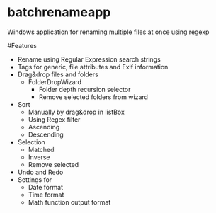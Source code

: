 # batchrenameapp
Windows application for renaming multiple files at once using regexp

#Features  
* Rename using Regular Expression search strings
* Tags for generic, file attributes and Exif information
* Drag&drop files and folders
    * FolderDropWizard
        * Folder depth recursion selector
        * Remove selected folders from wizard
* Sort
    * Manually by drag&drop in listBox
    * Using Regex filter
    * Ascending
    * Descending
* Selection
    * Matched
    * Inverse
    * Remove selected
* Undo and Redo
* Settings for
    * Date format
    * Time format
    * Math function output format
